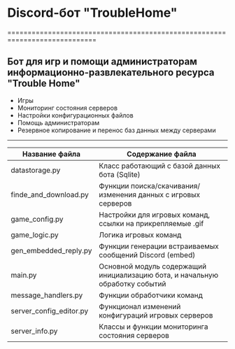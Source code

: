 # Discord-бот "TroubleHome"
============================================================================
## Бот для игр и помощи администраторам информационно-развлекательного ресурса "Trouble Home"
- Игры 
- Мониторинг состояния серверов
- Настройки конфигурационных файлов
- Помощь администраторам
- Резервное копирование и перенос баз данных между серверами
----------------------------------------------------------------------------

Название файла  		| Содержание файла
------------------------|----------------------
datastorage.py 		    | Класс работающий с базой данных бота (Sqlite)
finde_and_download.py   | Функции поиска/скачивания/изменения данных с игровых серверов
game_config.py          | Настройки для игровых команд, ссылки на прикрепляемые .gif
game_logic.py           | Логика игровых команд
gen_embedded_reply.py   | Функции генерации встраиваемых сообщений Discord (embed)
main.py       			| Основной модуль содержащий инициализацию бота, и начальную обработку событий
message_handlers.py     | Функции обработчики команд
server_config_editor.py | Функционал изменений конфигураций игровых серверов
server_info.py          | Классы и функции мониторинга состояния серверов

